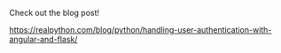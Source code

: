 Check out the blog post!

https://realpython.com/blog/python/handling-user-authentication-with-angular-and-flask/